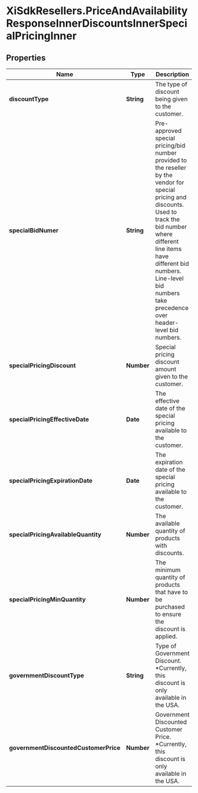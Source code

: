 # XiSdkResellers.PriceAndAvailabilityResponseInnerDiscountsInnerSpecialPricingInner

## Properties

Name | Type | Description | Notes
------------ | ------------- | ------------- | -------------
**discountType** | **String** | The type of discount being given to the customer. | [optional] 
**specialBidNumer** | **String** | Pre-approved special pricing/bid number provided to the reseller by the vendor for special pricing and discounts. Used to track the bid number where different line items have different bid numbers. Line-level bid numbers take precedence over header-level bid numbers. | [optional] 
**specialPricingDiscount** | **Number** | Special pricing discount amount given to the customer. | [optional] 
**specialPricingEffectiveDate** | **Date** | The effective date of the special pricing available to the customer. | [optional] 
**specialPricingExpirationDate** | **Date** | The expiration date of the special pricing available to the customer. | [optional] 
**specialPricingAvailableQuantity** | **Number** | The available quantity of products with discounts. | [optional] 
**specialPricingMinQuantity** | **Number** | The minimum quantity of products that have to be purchased to ensure the discount is applied. | [optional] 
**governmentDiscountType** | **String** | Type of Government Discount. *Currently, this discount is only available in the USA. | [optional] 
**governmentDiscountedCustomerPrice** | **Number** | Government Discounted Customer Price. *Currently, this discount is only available in the USA. | [optional] 


